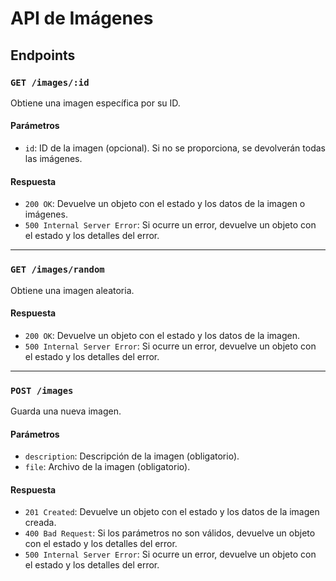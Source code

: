 # API de Imágenes

## Endpoints

### `GET /images/:id`

Obtiene una imagen específica por su ID.

#### Parámetros

- `id`: ID de la imagen (opcional). Si no se proporciona, se devolverán todas las imágenes.

#### Respuesta

- `200 OK`: Devuelve un objeto con el estado y los datos de la imagen o imágenes.
- `500 Internal Server Error`: Si ocurre un error, devuelve un objeto con el estado y los detalles del error.

---

### `GET /images/random`

Obtiene una imagen aleatoria.

#### Respuesta

- `200 OK`: Devuelve un objeto con el estado y los datos de la imagen.
- `500 Internal Server Error`: Si ocurre un error, devuelve un objeto con el estado y los detalles del error.

---

### `POST /images`

Guarda una nueva imagen.

#### Parámetros

- `description`: Descripción de la imagen (obligatorio).
- `file`: Archivo de la imagen (obligatorio).

#### Respuesta

- `201 Created`: Devuelve un objeto con el estado y los datos de la imagen creada.
- `400 Bad Request`: Si los parámetros no son válidos, devuelve un objeto con el estado y los detalles del error.
- `500 Internal Server Error`: Si ocurre un error, devuelve un objeto con el estado y los detalles del error.
